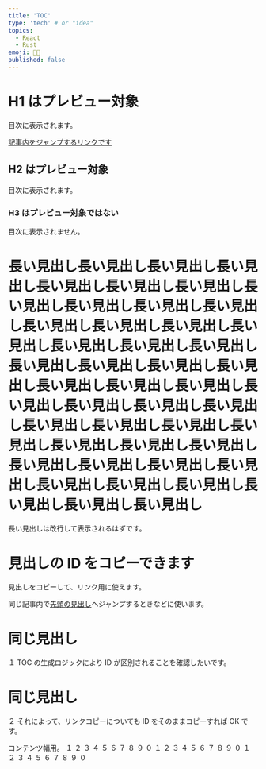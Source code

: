 ```yaml
---
title: 'TOC'
type: 'tech' # or "idea"
topics:
  - React
  - Rust
emoji: 👩‍💻
published: false
---
```


# H1 はプレビュー対象

目次に表示されます。

[記事内をジャンプするリンクです](#%E5%90%8C%E3%81%98%E8%A6%8B%E5%87%BA%E3%81%97-1)

## H2 はプレビュー対象

目次に表示されます。

### H3 はプレビュー対象ではない

目次に表示されません。

# 長い見出し長い見出し長い見出し長い見出し長い見出し長い見出し長い見出し長い見出し長い見出し長い見出し長い見出し長い見出し長い見出し長い見出し長い見出し長い見出し長い見出し長い見出し長い見出し長い見出し長い見出し長い見出し長い見出し長い見出し長い見出し長い見出し長い見出し長い見出し長い見出し長い見出し長い見出し長い見出し長い見出し長い見出し長い見出し長い見出し長い見出し長い見出し長い見出し長い見出し長い見出し長い見出し長い見出し長い見出し長い見出し長い見出し

長い見出しは改行して表示されるはずです。

# 見出しの ID をコピーできます

見出しをコピーして、リンク用に使えます。

同じ記事内で[先頭の見出し](#h1%E3%81%AF%E3%83%97%E3%83%AC%E3%83%93%E3%83%A5%E3%83%BC%E5%AF%BE%E8%B1%A1)へジャンプするときなどに使います。

# 同じ見出し

１
TOC の生成ロジックにより ID が区別されることを確認したいです。

# 同じ見出し

２
それによって、リンクコピーについても ID をそのままコピーすれば OK です。

コンテンツ幅用。
１
２
３
４
５
６
７
８
９
０
１
２
３
４
５
６
７
８
９
０
１
２
３
４
５
６
７
８
９
０
